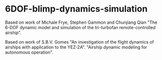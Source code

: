 # 6DOF-blimp-dynamics-simulation

Based on work of Michale Frye, Stephen Gammon and Chunjiang Qian
"The 6-DOF dynamic model and simulation of the tri-turbofan remote-controlled airship".

Based on work of S.B.V. Gomes 
"An investigation of the flight dynamics of airships with application to the YEZ-2A".
"Airship dynamic modeling for autonomous operation".
